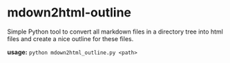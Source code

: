 mdown2html-outline
==================

Simple Python tool to convert all markdown files in a directory tree into html files and create a nice outline for these files.

**usage:** `python mdown2html_outline.py <path>`
